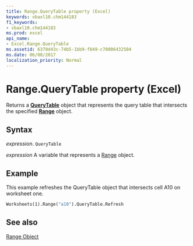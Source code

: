 ```yaml
---
title: Range.QueryTable property (Excel)
keywords: vbaxl10.chm144183
f1_keywords:
- vbaxl10.chm144183
ms.prod: excel
api_name:
- Excel.Range.QueryTable
ms.assetid: 6370d43c-74b5-1bb9-f849-c70006432504
ms.date: 06/08/2017
localization_priority: Normal
---
```



# Range.QueryTable property (Excel)

Returns a  **[QueryTable](Excel.QueryTable.md)** object that represents the query table that intersects the specified **[Range](Excel.Range(object).md)** object.


## Syntax

_expression_. `QueryTable`

_expression_ A variable that represents a [Range](excel.range-graph-property.md) object.


## Example

This example refreshes the QueryTable object that intersects cell A10 on worksheet one.


```vb
Worksheets(1).Range("a10").QueryTable.Refresh
```


## See also


[Range Object](Excel.Range(object).md)

